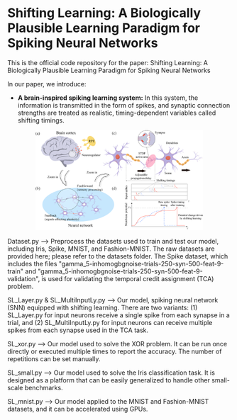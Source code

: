 # Shifting Learning: A Biologically Plausible Learning Paradigm for Spiking Neural Networks

This is the official code repository for the paper: Shifting Learning: A Biologically Plausible Learning Paradigm for Spiking Neural Networks

In our paper, we introduce:

- **A brain-inspired spiking learning system:** In this system, the information is transmitted in the form of spikes, and synaptic connection strengths are treated as realistic, timing-dependent variables called shifting timings.

<p align="center">
<img src="images/overall.png" width="75%" height="75%" />
</p>

Dataset.py --> Preprocess the datasets used to train and test our model, including Iris, Spike, MNIST, and Fashion-MNIST. The raw datasets are provided here; please refer to the datasets folder. The Spike dataset, which includes the files "gamma_5-inhomogbgnoise-trials-250-syn-500-feat-9-train" and "gamma_5-inhomogbgnoise-trials-250-syn-500-feat-9-validation", is used for validating the temporal credit assignment (TCA) problem.

SL_Layer.py & SL_MultiInputLy.py --> Our model, spiking neural network (SNN) equipped with shifting learning. There are two variants: (1) SL_Layer.py for input neurons receive a single spike from each synapse in a trial, and (2) SL_MultiInputLy.py for input neurons can receive multiple spikes from each synapse used in the TCA task.

SL_xor.py --> Our model used to solve the XOR problem. It can be run once directly or executed multiple times to report the accuracy. The number of repetitions can be set manually.

SL_small.py --> Our model used to solve the Iris classification task. It is designed as a platform that can be easily generalized to handle other small-scale benchmarks.


SL_mnist.py --> Our model applied to the MNIST and Fashion-MNIST datasets, and it can be accelerated using GPUs.




